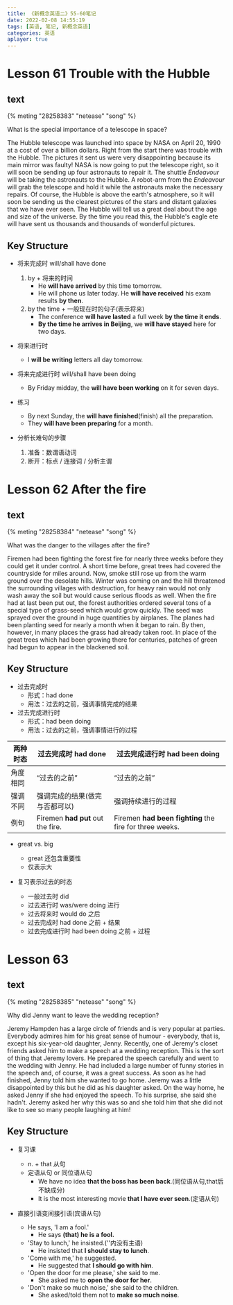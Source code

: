 ```yaml
---
title: 《新概念英语二》55-60笔记
date: 2022-02-08 14:55:19
tags: [英语, 笔记, 新概念英语]
categories: 英语
aplayer: true
---
```


# Lesson 61 Trouble with the Hubble

## text
{% meting "28258383" "netease" "song" %}

What is the special importance of a telescope in space?

The Hubble telescope was launched into space by NASA on April 20, 1990 at a cost of over a billion dollars. Right from the start there was trouble with the Hubble. The pictures it sent us were very disappointing because its main mirror was faulty! NASA is now going to put the telescope right, so it will soon be sending up four astronauts to repair it. The shuttle _Endeavour_ will be taking the astronauts to the Hubble. A robot-arm from the _Endeavour_ will grab the telescope and hold it while the astronauts make the necessary repairs. Of course, the Hubble is above the earth's atmosphere, so it will soon be sending us the clearest pictures of the stars and distant galaxies that we have ever seen. The Hubble will tell us a great deal about the age and size of the universe. By the time you read this, the Hubble's eagle ete will have sent us thousands and thousands of wonderful pictures.

## Key Structure

- 将来完成时 will/shall have done
    1. by + 将来的时间
        - He __will have arrived__ by this time tomorrow.
        - He will phone us later today. He __will have received__ his exam results __by then__.
    2. by the time + 一般现在时的句子(表示将来)
        - The conference __will have lasted__ a full week __by the time it ends__.
        - __By the time he arrives in Beijing__, we __will have stayed__ here for two days.
- 将来进行时
    - I __will be writing__ letters all day tomorrow.
- 将来完成进行时 will/shall have been doing
    - By Friday midday, the __will have been working__ on it for seven days.
- 练习
    - By next Sunday, the __will have finished__(finish) all the preparation.
    - They __will have been preparing__ for a month.

- 分析长难句的步骤
    1. 准备：数谓语动词
    2. 断开：标点 / 连接词 / 分析主谓

# Lesson 62 After the fire

## text
{% meting "28258384" "netease" "song" %}

What was the danger to the villages after the fire?

Firemen had been fighting the forest fire for nearly three weeks before they could get it under control. A short time before, great trees had covered the countryside for miles around. Now, smoke still rose up from the warm ground over the desolate hills. Winter was coming on and the hill threatened the surrounding villages with destruction, for heavy rain would not only wash away the soil but would cause serious floods as well. When the fire had at last been put out, the forest authorities ordered several tons of a special type of grass-seed which would grow quickly. The seed was sprayed over the ground in huge quantities by airplanes. The planes had been planting seed for nearly a month when it began to rain. By then, however, in many places the grass had already taken root. In place of the great trees which had been growing there for centuries, patches of green had begun to appear in the blackened soil.

## Key Structure

- 过去完成时
    - 形式：had done
    - 用法：过去的之前，强调事情完成的结果
- 过去完成进行时
    - 形式：had been doing
    - 用法：过去的之前，强调事情进行的过程

|两种时态|过去完成时 had done | 过去完成进行时 had been doing |
|-------|-------------------|------------------------------|
|角度相同|“过去的之前”|“过去的之前”|
|强调不同|强调完成的结果(做完与否都可以)|强调持续进行的过程|
|例句|Firemen __had put__ out the fire.|Firemen __had been fighting__ the fire for three weeks.|

- great vs. big
    - great 还包含重要性
    - 仅表示大

- 复习表示过去的时态
    - 一般过去时 did
    - 过去进行时 was/were doing 进行
    - 过去将来时 would do 之后
    - 过去完成时 had done 之前 + 结果
    - 过去完成进行时 had been doing 之前 + 过程

# Lesson 63

## text
{% meting "28258385" "netease" "song" %}

Why did Jenny want to leave the wedding reception?

Jeremy Hampden has a large circle of friends and is very popular at parties. Everybody admires him for his great sense of humour - everybody, that is, except his six-year-old daughter, Jenny. Recently, one of Jeremy's closet friends asked him to make a speech at a wedding reception. This is the sort of thing that Jeremy lovers. He prepared the speech carefully and went to the wedding with Jenny. He had included a large number of funny stories in the speech and, of course, it was a great success. As soon as he had finished, Jenny told him she wanted to go home. Jeremy was a little disappointed by this but he did as his daughter asked. On the way home, he asked Jenny if she had enjoyed the speech. To his surprise, she said she hadn't. Jeremy asked her why this was so and she told him that she did not like to see so many people laughing at him! 

## Key Structure

- 复习课
    - n. + that 从句
    - 定语从句 or 同位语从句
        - We have no idea __that the boss has been back__.(同位语从句,that后不缺成分)
        - It is the most interesting movie __that I have ever seen__.(定语从句)

- 直接引语变间接引语(宾语从句)
    - He says, 'I am a fool.'
        - He says __(that) he is a fool.__
    - 'Stay to lunch,' he insisted.(''内没有主语)
        - He insisted that __I should stay to lunch__.
    - 'Come with me,' he suggested.
        - He suggested that __I should go with him__.
    - 'Open the door for me please,' she said to me.
        - She asked me to __open the door for her__.
    - 'Don't make so much noise,' she said to the children.
        - She asked/told them not to __make so much noise__.